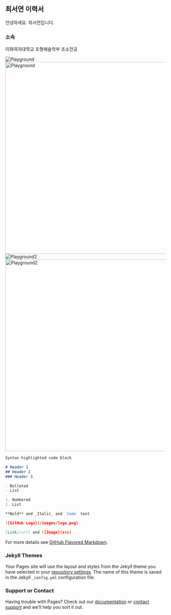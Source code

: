 ## 최서연 이력서

안녕하세요. 최서연입니다.

### 소속

이화여자대학교 조형예술학부 조소전공

![Playground](https://github.com/longtailbd/longtailbd.github.io/blob/main/%ED%8B%881.jpeg?raw=true)
<img src="틈1" alt="Playground" width="800" height="600"/>
![Playground2](https://github.com/longtailbd/longtailbd.github.io/blob/main/%ED%8B%883.jpeg?raw=true)
<img src="틈3" alt="Playground2" width="800" height="600"/>
```markdown
Syntax highlighted code block

# Header 1
## Header 2
### Header 3

- Bulleted
- List

1. Numbered
2. List

**Bold** and _Italic_ and `Code` text

![GitHub Logo](/images/logo.png)

[Link](url) and ![Image](src)
```

For more details see [GitHub Flavored Markdown](https://guides.github.com/features/mastering-markdown/).

### Jekyll Themes

Your Pages site will use the layout and styles from the Jekyll theme you have selected in your [repository settings](https://github.com/longtailbd/longtailbd.github.io/settings/pages). The name of this theme is saved in the Jekyll `_config.yml` configuration file.

### Support or Contact

Having trouble with Pages? Check out our [documentation](https://docs.github.com/categories/github-pages-basics/) or [contact support](https://support.github.com/contact) and we’ll help you sort it out.
